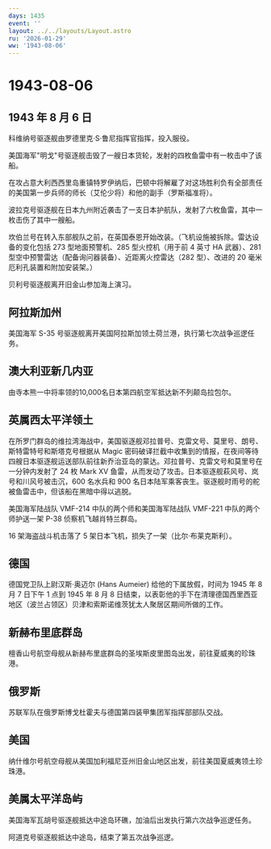 ```yaml
---
days: 1435
event: ''
layout: ../../layouts/Layout.astro
ru: '2026-01-29'
ww: '1943-08-06'
---
```


# 1943-08-06

## 1943 年 8 月 6 日

科维纳号驱逐舰由罗德里克·S·鲁尼指挥官指挥，投入服役。

美国海军"明戈"号驱逐舰击毁了一艘日本货轮，发射的四枚鱼雷中有一枚击中了该船。

在攻占意大利西西里岛重镇特罗伊纳后，巴顿中将解雇了对这场胜利负有全部责任的美国第一步兵师的师长（艾伦少将）和他的副手（罗斯福准将）。

波拉克号驱逐舰在日本九州附近袭击了一支日本护航队，发射了六枚鱼雷，其中一枚击伤了其中一艘船。

坎伯兰号在转入东部舰队之前，在英国泰恩开始改装。（飞机设施被拆除。雷达设备的变化包括
273 型地面预警机、285 型火控机（用于前 4 英寸 HA 武器）、281
型空中预警雷达（配备询问器装备）、近距离火控雷达（282 型）、改进的 20
毫米厄利孔装置和附加安装架。）

贝利号驱逐舰离开旧金山参加海上演习。

## 阿拉斯加州

美国海军 S-35
号驱逐舰离开美国阿拉斯加领土荷兰港，执行第七次战争巡逻任务。

## 澳大利亚新几内亚

由寺本熊一中将率领的10,000名日本第四航空军抵达新不列颠岛拉包尔。

## 英属西太平洋领土

在所罗门群岛的维拉湾海战中，美国驱逐舰邓拉普号、克雷文号、莫里号、朗号、斯特雷特号和斯塔克号根据从
Magic
密码破译拦截中收集到的情报，在夜间等待四艘日本驱逐舰运送部队前往新乔治亚岛的蒙达。邓拉普号、克雷文号和莫里号在一分钟内发射了
24 枚 Mark XV
鱼雷，从而发动了攻击。日本驱逐舰萩风号、岚号和川风号被击沉，600 名水兵和
900
名日本陆军乘客丧生。驱逐舰时雨号的舵被鱼雷击中，但该船在黑暗中得以逃脱。

美国海军陆战队 VMF-214 中队的两个师和美国海军陆战队 VMF-221
中队的两个师护送一架 P-38 侦察机飞越肖特兰群岛。

16 架海盗战斗机击落了 5 架日本飞机，损失了一架（比尔·布莱克斯利）。

## 德国

德国党卫队上尉汉斯·奥迈尔 (Hans Aumeier) 给他的下属放假，时间为 1945 年
8 月 7 日下午 1 点到 1945 年 8 月 8
日结束，以表彰他的手下在清理德国西里西亚地区（波兰占领区）贝津和索斯诺维茨犹太人聚居区期间所做的工作。

## 新赫布里底群岛

檀香山号航空母舰从新赫布里底群岛的圣埃斯皮里图岛出发，前往夏威夷的珍珠港。

## 俄罗斯

苏联军队在俄罗斯博戈杜霍夫与德国第四装甲集团军指挥部部队交战。

## 美国

纳什维尔号航空母舰从美国加利福尼亚州旧金山地区出发，前往美国夏威夷领土珍珠港。

## 美属太平洋岛屿

美国海军瓦胡号驱逐舰抵达中途岛环礁，加油后出发执行第六次战争巡逻任务。

阿道克号驱逐舰抵达中途岛，结束了第五次战争巡逻。